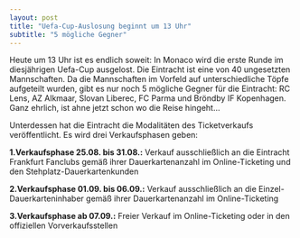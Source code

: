 ```yaml
---
layout: post
title: "Uefa-Cup-Auslosung beginnt um 13 Uhr"
subtitle: "5 mögliche Gegner"
---
```


Heute um 13 Uhr ist es endlich soweit: In Monaco wird die erste Runde im diesjährigen Uefa-Cup ausgelost. Die Eintracht ist eine von 40 ungesetzten Mannschaften. Da die Mannschaften im Vorfeld auf unterschiedliche Töpfe aufgeteilt wurden, gibt es nur noch 5 mögliche Gegner für die Eintracht: RC Lens, AZ Alkmaar, Slovan Liberec, FC Parma und Bröndby IF Kopenhagen. Ganz ehrlich, ist ahne jetzt schon wo die Reise hingeht...

Unterdessen hat die Eintracht die Modalitäten des Ticketverkaufs veröffentlicht. Es wird drei Verkaufsphasen geben:

**1.Verkaufsphase 25.08. bis 31.08.:** Verkauf ausschließlich an die Eintracht Frankfurt Fanclubs gemäß ihrer Dauerkartenanzahl im Online-Ticketing und den Stehplatz-Dauerkartenkunden

**2.Verkaufsphase 01.09. bis 06.09.:** Verkauf ausschließlich an die Einzel-Dauerkarteninhaber gemäß ihrer Dauerkartenanzahl im Online-Ticketing

**3.Verkaufsphase ab 07.09.:** Freier Verkauf im Online-Ticketing oder in den offiziellen Vorverkaufsstellen
